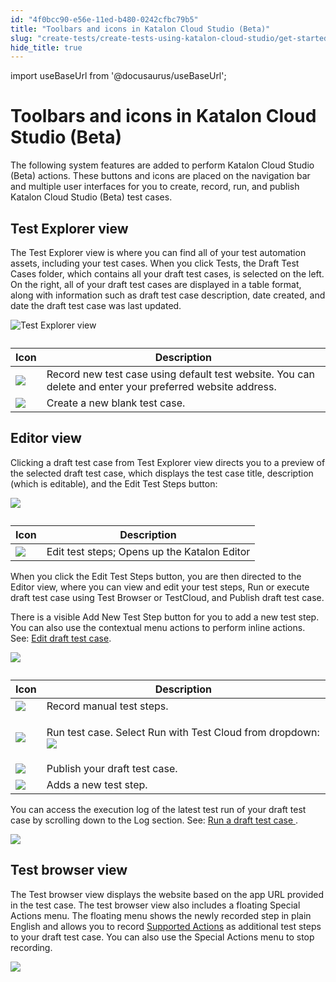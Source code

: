 ```yaml
---
id: "4f0bcc90-e56e-11ed-b480-0242cfbc79b5"
title: "Toolbars and icons in Katalon Cloud Studio (Beta)"
slug: "create-tests/create-tests-using-katalon-cloud-studio/get-started-with-cloud-studio-beta/toolbars-and-icons-in-katalon-cloud-studio-beta"
hide_title: true
---
```

import useBaseUrl from '@docusaurus/useBaseUrl';


# <a id="concept-5846" class="anchor_top_offset"/><a id="ariaid-title1" class="anchor_top_offset"/>Toolbars and icons in <span xmlns="http://www.w3.org/1999/xhtml" className="ph">Katalon Cloud Studio (Beta)</span>  

<p xmlns="http://www.w3.org/1999/xhtml" className="shortdesc">The following system features are added to perform <span className="ph">Katalon Cloud Studio (Beta)</span> actions. These buttons and icons are placed on the navigation bar and multiple user interfaces for you to create, record, run, and publish <span className="ph">Katalon Cloud Studio (Beta)</span> test cases.</p> 

## Test Explorer view

<p xmlns="http://www.w3.org/1999/xhtml" className="p">The Test Explorer view is where you can find all of your test automation assets, including your test cases. When you click <span className="ph uicontrol">Tests</span>, the <span className="ph filepath">Draft Test Cases</span> folder, which contains all your draft test cases, is selected on the left. On the right, all of your draft test cases are displayed in a table format, along with information such as draft test case description, date created, and date the draft test case was last updated. </p> 
<div xmlns="http://www.w3.org/1999/xhtml" className="p"><img className="image" width={700} src={useBaseUrl("/ddc0d570-fec8-11ed-878a-0242c7a41fd4.png")} alt="Test Explorer view" /><table className="table anchor_top_offset" id="concept-5846__357903fb-709e-485f-9e19-af4b6fee1fc3"><caption /><colgroup><col style={{width: '50%'}} /><col style={{width: '50%'}} /></colgroup><thead className="thead"><tr className><th className="entry anchor_top_offset" id="concept-5846__357903fb-709e-485f-9e19-af4b6fee1fc3__entry__1">Icon</th><th className="entry anchor_top_offset" id="concept-5846__357903fb-709e-485f-9e19-af4b6fee1fc3__entry__2">Description</th></tr></thead><tbody className="tbody"><tr className><td className="entry" headers="concept-5846__357903fb-709e-485f-9e19-af4b6fee1fc3__entry__1 concept-5846__357903fb-709e-485f-9e19-af4b6fee1fc3__entry__2 "><img className="image" width={100} src={useBaseUrl("/4ebc25f0-e56e-11ed-b480-0242cfbc79b5.png")} /></td><td className="entry" headers="concept-5846__357903fb-709e-485f-9e19-af4b6fee1fc3__entry__1 concept-5846__357903fb-709e-485f-9e19-af4b6fee1fc3__entry__2 ">Record new test case using default test website. You can delete and enter your preferred website address.</td></tr><tr className><td className="entry" headers="concept-5846__357903fb-709e-485f-9e19-af4b6fee1fc3__entry__1 concept-5846__357903fb-709e-485f-9e19-af4b6fee1fc3__entry__2 "><img className="image" width={120} src={useBaseUrl("/4ef425e0-e56e-11ed-b480-0242cfbc79b5.png")} /></td><td className="entry" headers="concept-5846__357903fb-709e-485f-9e19-af4b6fee1fc3__entry__1 concept-5846__357903fb-709e-485f-9e19-af4b6fee1fc3__entry__2 ">Create a new blank test case.</td></tr></tbody></table></div>

## Editor view

<p xmlns="http://www.w3.org/1999/xhtml" className="p">Clicking a draft test case from <span className="ph filepath">Test Explorer</span> view directs you to a preview of the selected draft test case, which displays the test case title, description (which is editable), and the <span className="ph uicontrol">Edit Test Steps</span> button:</p> 
<div xmlns="http://www.w3.org/1999/xhtml" className="p"><img className="image" width={700} src={useBaseUrl("/4eea3ad0-e56e-11ed-b480-0242cfbc79b5.png")} /><table className="table anchor_top_offset" id="concept-5846__a06fd2a2-50be-48ae-8df4-ca889cdd3065"><caption /><colgroup><col style={{width: '50%'}} /><col style={{width: '50%'}} /></colgroup><thead className="thead"><tr className><th className="entry anchor_top_offset" id="concept-5846__a06fd2a2-50be-48ae-8df4-ca889cdd3065__entry__1">Icon</th><th className="entry anchor_top_offset" id="concept-5846__a06fd2a2-50be-48ae-8df4-ca889cdd3065__entry__2">Description</th></tr></thead><tbody className="tbody"><tr className><td className="entry" headers="concept-5846__a06fd2a2-50be-48ae-8df4-ca889cdd3065__entry__1 concept-5846__a06fd2a2-50be-48ae-8df4-ca889cdd3065__entry__2 "><img className="image" width={130} src={useBaseUrl("/4ec092c0-e56e-11ed-b480-0242cfbc79b5.png")} /></td><td className="entry" headers="concept-5846__a06fd2a2-50be-48ae-8df4-ca889cdd3065__entry__1 concept-5846__a06fd2a2-50be-48ae-8df4-ca889cdd3065__entry__2 ">Edit test steps; Opens up the <span className="ph">Katalon Editor</span></td></tr></tbody></table>When you click the <span className="ph uicontrol">Edit Test Steps</span> button, you are then directed to the Editor view, where you can view and edit your test steps, <span className="ph uicontrol">Run</span> or execute draft test case using Test Browser or <span className="ph">TestCloud</span>, and <span className="ph uicontrol">Publish</span> draft test case. </div>
<p xmlns="http://www.w3.org/1999/xhtml" className="p">There is a visible <span className="ph uicontrol">Add New Test Step</span> button for you to add a new test step. You can also use the contextual menu actions to perform inline actions. See: <a className="xref" href="/docs/create-tests/create-tests-using-katalon-cloud-studio/create-and-manage-a-draft-test-case/edit-draft-test-case">Edit draft test case</a>.</p> 
<div xmlns="http://www.w3.org/1999/xhtml" className="p"><img className="image" width={700} src={useBaseUrl("/f519a670-0350-11ee-878a-0242c7a41fd4.png")} /><table className="table anchor_top_offset" id="concept-5846__d3eda55a-0ef1-4784-8c9c-cc8aa79cf07a"><caption /><colgroup><col style={{width: '50%'}} /><col style={{width: '50%'}} /></colgroup><thead className="thead"><tr className><th className="entry anchor_top_offset" id="concept-5846__d3eda55a-0ef1-4784-8c9c-cc8aa79cf07a__entry__1">Icon</th><th className="entry anchor_top_offset" id="concept-5846__d3eda55a-0ef1-4784-8c9c-cc8aa79cf07a__entry__2">Description</th></tr></thead><tbody className="tbody"><tr className><td className="entry" headers="concept-5846__d3eda55a-0ef1-4784-8c9c-cc8aa79cf07a__entry__1 concept-5846__d3eda55a-0ef1-4784-8c9c-cc8aa79cf07a__entry__2 "><img className="image" width={100} src={useBaseUrl("/4f762720-e56e-11ed-b480-0242cfbc79b5.png")} /></td><td className="entry" headers="concept-5846__d3eda55a-0ef1-4784-8c9c-cc8aa79cf07a__entry__1 concept-5846__d3eda55a-0ef1-4784-8c9c-cc8aa79cf07a__entry__2 ">Record manual test steps.</td></tr><tr className><td className="entry" headers="concept-5846__d3eda55a-0ef1-4784-8c9c-cc8aa79cf07a__entry__1 concept-5846__d3eda55a-0ef1-4784-8c9c-cc8aa79cf07a__entry__2 "><img className="image" width={120} src={useBaseUrl("/4ea0d5c0-e56e-11ed-b480-0242cfbc79b5.png")} /></td><td className="entry" headers="concept-5846__d3eda55a-0ef1-4784-8c9c-cc8aa79cf07a__entry__1 concept-5846__d3eda55a-0ef1-4784-8c9c-cc8aa79cf07a__entry__2 "><p className="p">Run test case. Select <span className="ph uicontrol">Run with Test Cloud</span> from dropdown: <img className="image" width={200} src={useBaseUrl("/4ecf5fd0-e56e-11ed-b480-0242cfbc79b5.png")} /></p></td></tr><tr className><td className="entry" headers="concept-5846__d3eda55a-0ef1-4784-8c9c-cc8aa79cf07a__entry__1 concept-5846__d3eda55a-0ef1-4784-8c9c-cc8aa79cf07a__entry__2 "><img className="image" width={90} src={useBaseUrl("/4ec3c710-e56e-11ed-b480-0242cfbc79b5.png")} /></td><td className="entry" headers="concept-5846__d3eda55a-0ef1-4784-8c9c-cc8aa79cf07a__entry__1 concept-5846__d3eda55a-0ef1-4784-8c9c-cc8aa79cf07a__entry__2 ">Publish your draft test case.</td></tr><tr className><td className="entry" headers="concept-5846__d3eda55a-0ef1-4784-8c9c-cc8aa79cf07a__entry__1 concept-5846__d3eda55a-0ef1-4784-8c9c-cc8aa79cf07a__entry__2 "><img className="image" width={190} src={useBaseUrl("/fffb9451-0426-11ee-878a-0242c7a41fd4.png")} /></td><td className="entry" headers="concept-5846__d3eda55a-0ef1-4784-8c9c-cc8aa79cf07a__entry__1 concept-5846__d3eda55a-0ef1-4784-8c9c-cc8aa79cf07a__entry__2 ">Adds a new test step.</td></tr></tbody></table></div>
<p xmlns="http://www.w3.org/1999/xhtml" className="p">You can access the execution log of the latest test run of your draft test case by scrolling down to the <span className="ph uicontrol">Log</span> section. See: <a className="xref" href="/docs/create-tests/create-tests-using-katalon-cloud-studio/create-and-manage-a-draft-test-case/run-a-draft-test-case">Run a draft test case </a>.</p> 
<p xmlns="http://www.w3.org/1999/xhtml" className="p"><img className="image" width={700} src={useBaseUrl("/4ed7c440-e56e-11ed-b480-0242cfbc79b5.png")} /></p> 

## Test browser view

<p xmlns="http://www.w3.org/1999/xhtml" className="p">The Test browser view displays the website based on the app URL provided in the test case. The test browser view also includes a floating <span className="ph uicontrol">Special Actions</span> menu. The floating menu shows the newly recorded step in plain English and allows you to record <a className="xref" href="/docs/create-tests/create-tests-using-katalon-cloud-studio/create-and-manage-a-draft-test-case/supported-actions">Supported Actions</a> as additional test steps to your draft test case. You can also use the <span className="ph uicontrol">Special Actions</span> menu to stop recording.</p> 
<p xmlns="http://www.w3.org/1999/xhtml" className="p"><img className="image" width={700} src={useBaseUrl("/4ed33060-e56e-11ed-b480-0242cfbc79b5.png")} /></p> 
